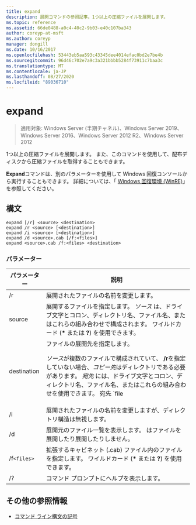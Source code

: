 ```yaml
---
title: expand
description: 展開コマンドの参照記事。1つ以上の圧縮ファイルを展開します。
ms.topic: reference
ms.assetid: 66de0488-a0c4-40c2-9b03-e40c107ba343
author: coreyp-at-msft
ms.author: coreyp
manager: dongill
ms.date: 10/16/2017
ms.openlocfilehash: 53443eb5aa593c43345dee4014efac0bd2e7be4b
ms.sourcegitcommit: 96d46c702e7a9c3a321bbbb5284f73911c7baa3c
ms.translationtype: MT
ms.contentlocale: ja-JP
ms.lasthandoff: 08/27/2020
ms.locfileid: "89036710"
---
```

# <a name="expand"></a>expand

> 適用対象: Windows Server (半期チャネル)、Windows Server 2019、Windows Server 2016、Windows Server 2012 R2、Windows Server 2012

1つ以上の圧縮ファイルを展開します。 また、このコマンドを使用して、配布ディスクから圧縮ファイルを取得することもできます。

**Expand**コマンドは、別のパラメーターを使用して Windows 回復コンソールから実行することもできます。 詳細については、「 [Windows 回復環境 (WinRE)](/windows-hardware/manufacture/desktop/windows-recovery-environment--windows-re--technical-reference)」を参照してください。

## <a name="syntax"></a>構文

```
expand [/r] <source> <destination>
expand /r <source> [<destination>]
expand /i <source> [<destination>]
expand /d <source>.cab [/f:<files>]
expand <source>.cab /f:<files> <destination>
```

### <a name="parameters"></a>パラメーター

| パラメーター | 説明 |
| --------- | ----------- |
| /r | 展開されたファイルの名前を変更します。 |
| source | 展開するファイルを指定します。 *ソース* は、ドライブ文字とコロン、ディレクトリ名、ファイル名、またはこれらの組み合わせで構成されます。 ワイルドカード (**&#42;** または **?**) を使用できます。 |
| destination | ファイルの展開先を指定します。<p>*ソース*が複数のファイルで構成されていて、 **/r**を指定していない場合、*コピー先*はディレクトリである必要があります。 *宛先* には、ドライブ文字とコロン、ディレクトリ名、ファイル名、またはこれらの組み合わせを使用できます。 宛先 `file | path` の指定。 |
| /i | 展開されたファイルの名前を変更しますが、ディレクトリ構造は無視します。 |
| /d | 展開元のファイル一覧を表示します。 はファイルを展開したり展開したりしません。 |
| /f`<files>` | 拡張するキャビネット (.cab) ファイル内のファイルを指定します。 ワイルドカード (**&#42;** または **?**) を使用できます。 |
| /? | コマンド プロンプトにヘルプを表示します。 |

## <a name="additional-references"></a>その他の参照情報

- [コマンド ライン構文の記号](command-line-syntax-key.md)
